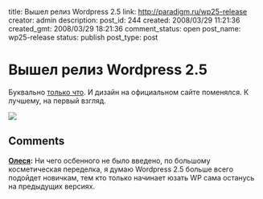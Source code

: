 title: Вышел релиз Wordpress 2.5
link: http://paradigm.ru/wp25-release
creator: admin
description: 
post_id: 244
created: 2008/03/29 11:21:36
created_gmt: 2008/03/29 18:21:36
comment_status: open
post_name: wp25-release
status: publish
post_type: post

# Вышел релиз Wordpress 2.5

Буквально [только что](http://wordpress.org/). И дизайн на официальном сайте поменялся. К лучшему, на первый взгляд.

![](/;-\)/2008/03/wporg.jpg)

## Comments

**[Олеся](#467 "2008/03/31 19:10:30"):** Ни чего осбенного не было введено, по большому косметическая переделка, я думаю Wordpress 2.5 больше всего подойдет новичкам, тем кто только начинает юзать WP сама останусь на предыдущих версиях.

